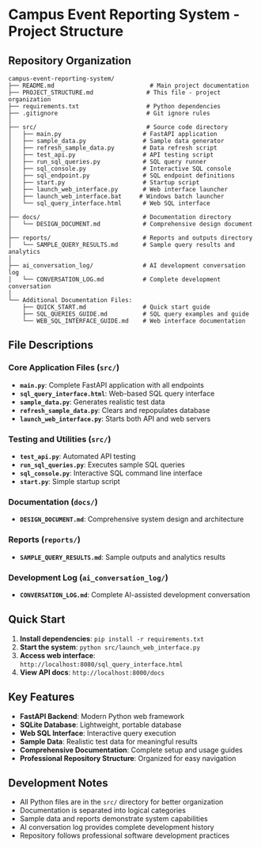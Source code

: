 # Campus Event Reporting System - Project Structure

## Repository Organization

```
campus-event-reporting-system/
├── README.md                           # Main project documentation
├── PROJECT_STRUCTURE.md               # This file - project organization
├── requirements.txt                   # Python dependencies
├── .gitignore                         # Git ignore rules
│
├── src/                               # Source code directory
│   ├── main.py                       # FastAPI application
│   ├── sample_data.py                # Sample data generator
│   ├── refresh_sample_data.py        # Data refresh script
│   ├── test_api.py                   # API testing script
│   ├── run_sql_queries.py            # SQL query runner
│   ├── sql_console.py                # Interactive SQL console
│   ├── sql_endpoint.py               # SQL endpoint definitions
│   ├── start.py                      # Startup script
│   ├── launch_web_interface.py       # Web interface launcher
│   ├── launch_web_interface.bat     # Windows batch launcher
│   └── sql_query_interface.html      # Web SQL interface
│
├── docs/                             # Documentation directory
│   └── DESIGN_DOCUMENT.md            # Comprehensive design document
│
├── reports/                          # Reports and outputs directory
│   └── SAMPLE_QUERY_RESULTS.md       # Sample query results and analytics
│
├── ai_conversation_log/              # AI development conversation log
│   └── CONVERSATION_LOG.md           # Complete development conversation
│
└── Additional Documentation Files:
    ├── QUICK_START.md                # Quick start guide
    ├── SQL_QUERIES_GUIDE.md          # SQL query examples and guide
    └── WEB_SQL_INTERFACE_GUIDE.md    # Web interface documentation
```

## File Descriptions

### Core Application Files (`src/`)
- **`main.py`**: Complete FastAPI application with all endpoints
- **`sql_query_interface.html`**: Web-based SQL query interface
- **`sample_data.py`**: Generates realistic test data
- **`refresh_sample_data.py`**: Clears and repopulates database
- **`launch_web_interface.py`**: Starts both API and web servers

### Testing and Utilities (`src/`)
- **`test_api.py`**: Automated API testing
- **`run_sql_queries.py`**: Executes sample SQL queries
- **`sql_console.py`**: Interactive SQL command line interface
- **`start.py`**: Simple startup script

### Documentation (`docs/`)
- **`DESIGN_DOCUMENT.md`**: Comprehensive system design and architecture

### Reports (`reports/`)
- **`SAMPLE_QUERY_RESULTS.md`**: Sample outputs and analytics results

### Development Log (`ai_conversation_log/`)
- **`CONVERSATION_LOG.md`**: Complete AI-assisted development conversation

## Quick Start

1. **Install dependencies**: `pip install -r requirements.txt`
2. **Start the system**: `python src/launch_web_interface.py`
3. **Access web interface**: `http://localhost:8080/sql_query_interface.html`
4. **View API docs**: `http://localhost:8000/docs`

## Key Features

- **FastAPI Backend**: Modern Python web framework
- **SQLite Database**: Lightweight, portable database
- **Web SQL Interface**: Interactive query execution
- **Sample Data**: Realistic test data for meaningful results
- **Comprehensive Documentation**: Complete setup and usage guides
- **Professional Repository Structure**: Organized for easy navigation

## Development Notes

- All Python files are in the `src/` directory for better organization
- Documentation is separated into logical categories
- Sample data and reports demonstrate system capabilities
- AI conversation log provides complete development history
- Repository follows professional software development practices
